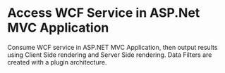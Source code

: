 # Access WCF Service in ASP.Net MVC Application
Consume WCF service in ASP.NET MVC Application, then output results using Client Side rendering and Server Side rendering.
Data Filters are created with a plugin architecture.



